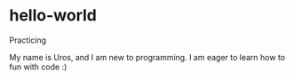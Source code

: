 # hello-world
Practicing

My name is Uros, and I am new to programming.
I am eager to learn how to fun with code :)
